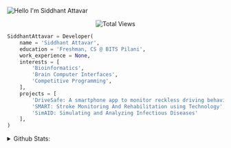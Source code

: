 ![Hello I'm Siddhant Attavar](https://readme-typing-svg.herokuapp.com?color=%2336BCF7&lines=Hello%2C+I'm+Siddhant+Attavar)

<p align="center">
	<img src="https://profile-counter.glitch.me/SiddhantAttavar/count.svg" title="Total Views"/>
</p>

```python
SiddhantAttavar = Developer(
	name = 'Siddhant Attavar',
	education = 'Freshman, CS @ BITS Pilani',
	work_experience = None,
	interests = [
		'Bioinformatics',
		'Brain Computer Interfaces',
		'Competitive Programming',
	],
	projects = [
		'DriveSafe: A smartphone app to monitor reckless driving behaviours',
		'SMART: Stroke Monitoring And Rehabilitation using Technology',
		'SimAID: Simulating and Analyzing Infectious Diseases'
	],
)
```

<details>
	<summary>
		Github Stats:
	</summary>
	<p align="center">
		<img height="125em" src="https://github-readme-stats.vercel.app/api?username=SiddhantAttavar&show_icons=true&hide_border=true&&count_private=true&include_all_commits=true&theme=onedark"/>
		<img height="125em" src="https://github-readme-stats.vercel.app/api/top-langs/?username=SiddhantAttavar&layout=compact&theme=onedark&hide_border=true&hide=jupyter%20notebook"/>
		<img height="125em" src="https://codeforces-readme-stats.vercel.app/api/card?username=SiddhantAttavar&theme=onedark"/>
		<img height="125em" src="http://github-readme-streak-stats.herokuapp.com?user=SiddhantAttavar&theme=onedark&hide_border=true&date_format=M%20j%5B%2C%20Y%5D"/>
		<img height="125em" src="https://github-profile-summary-cards.vercel.app/api/cards/repos-per-language?username=SiddhantAttavar&theme=monokai"/>
		<img height="125em" src="https://github-profile-summary-cards.vercel.app/api/cards/most-commit-language?username=SiddhantAttavar&theme=monokai"/>
	</p>
	<p align="center">
		<img src="https://github-profile-trophy.vercel.app/?username=SiddhantAttavar&row=1&theme=onedark&hide_border=true"/>
	</p>
	<p align="center">
		<img src="https://github-profile-summary-cards.vercel.app/api/cards/profile-details?username=SiddhantAttavar&theme=monokai"/>
	</p>
</details>
